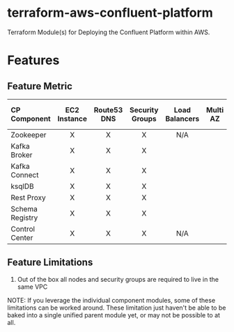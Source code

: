 # terraform-aws-confluent-platform

Terraform Module(s) for Deploying the Confluent Platform within AWS.

# Features

## Feature Metric

| CP Component    | EC2 Instance | Route53 DNS | Security Groups | Load Balancers | Multi AZ | Auto Scaling Groups | Multi Cluster |
|:--------------- |:------------:|:-----------:|:---------------:|:--------------:|:--------:|:-------------------:|:-------------:|
| Zookeeper       | X | X | X | N/A |  | N/A | N/A |
| Kafka Broker    | X | X | X |     |  | N/A | N/A |
| Kafka Connect   | X | X | X |     |  |     |  |
| ksqlDB          | X | X | X |     |  |     |  |
| Rest Proxy      | X | X | X |     |  |     | N/A |
| Schema Registry | X | X | X |     |  | N/A | N/A |
| Control Center  | X | X | X | N/A |  | N/A | N/A |

## Feature Limitations

1. Out of the box all nodes and security groups are required to live in the same VPC

NOTE: If you leverage the individual component modules, some of these limitations can be worked around.
These limitation just haven't be able to be baked into a single unified parent module yet, or may not be possible to at all.